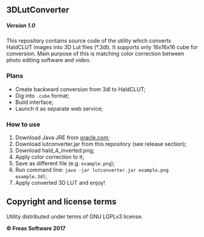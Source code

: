 ## 3DLutConverter

##### Version 1.0

This repository contains source code of the utility which converts HaldCLUT images 
into 3D Lut files (*.3dl). It supports only 16x16x16 cube for conversion. 
Main purpose of this is matching color correction between photo editing software and video.

### Plans
 - Create backward conversion from 3dl to HaldCLUT;
 - Dig into `.cube` format;
 - Build interface;
 - Launch it as separate web service;

### How to use
1. Download Java JRE from [oracle.com](http://www.oracle.com/technetwork/java/javase/downloads/jre8-downloads-2133155.html);
2. Download lutconverter.jar from this repository (see release section);
3. Download hald_4_inverted.png;
4. Apply color correction to it;
5. Save as different file (e.g. `example.png`);
6. Run command line: `java -jar lutconverter.jar example.png example.3dl`;
7. Apply converted 3D LUT and enjoy!

## Copyright and license terms

Utility distributed under terms of GNU LGPLv3 license.

**© Freax Software 2017**